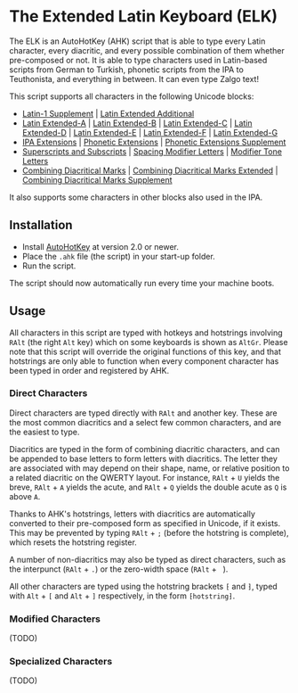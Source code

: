 # The Extended Latin Keyboard (ELK)

The ELK is an AutoHotKey (AHK) script that is able to type every Latin character, every diacritic, and every possible combination of them whether pre-composed or not. It is able to type characters used in Latin-based scripts from German to Turkish, phonetic scripts from the IPA to Teuthonista, and everything in between. It can even type Zalgo text!

This script supports all characters in the following Unicode blocks:
* [Latin-1 Supplement](https://en.wikipedia.org/wiki/Latin-1_Supplement) | [Latin Extended Additional](https://en.wikipedia.org/wiki/Latin_Extended_Additional)
* [Latin Extended-A](https://en.wikipedia.org/wiki/Latin_Extended-A) | [Latin Extended-B](https://en.wikipedia.org/wiki/Latin_Extended-B) | [Latin Extended-C](https://en.wikipedia.org/wiki/Latin_Extended-C) | [Latin Extended-D](https://en.wikipedia.org/wiki/Latin_Extended-D) | [Latin Extended-E](https://en.wikipedia.org/wiki/Latin_Extended-E) | [Latin Extended-F](https://en.wikipedia.org/wiki/Latin_Extended-F) | [Latin Extended-G](https://en.wikipedia.org/wiki/Latin_Extended-G)
* [IPA Extensions](https://en.wikipedia.org/wiki/IPA_Extensions) | [Phonetic Extensions](https://en.wikipedia.org/wiki/Phonetic_Extensions) | [Phonetic Extensions Supplement](https://en.wikipedia.org/wiki/Phonetic_Extensions_Supplement)
* [Superscripts and Subscripts](https://en.wikipedia.org/wiki/Superscripts_and_Subscripts) | [Spacing Modifier Letters](https://en.wikipedia.org/wiki/Spacing_Modifier_Letters) | [Modifier Tone Letters](https://en.wikipedia.org/wiki/Modifier_Tone_Letters)
* [Combining Diacritical Marks](https://en.wikipedia.org/wiki/Combining_Diacritical_Marks) | [Combining Diacritical Marks Extended](https://en.wikipedia.org/wiki/Combining_Diacritical_Marks_Extended) | [Combining Diacritical Marks Supplement](https://en.wikipedia.org/wiki/Combining_Diacritical_Marks_Supplement)

It also supports some characters in other blocks also used in the IPA.

## Installation
* Install [AutoHotKey](https://www.autohotkey.com/) at version 2.0 or newer.
* Place the `.ahk` file (the script) in your start-up folder.
* Run the script.

The script should now automatically run every time your machine boots.

## Usage
All characters in this script are typed with hotkeys and hotstrings involving `RAlt` (the right `Alt` key) which on some keyboards is shown as `AltGr`. Please note that this script will override the original functions of this key, and that hotstrings are only able to function when every component character has been typed in order and registered by AHK.

### Direct Characters
Direct characters are typed directly with `RAlt` and another key. These are the most common diacritics and a select few common characters, and are the easiest to type.

Diacritics are typed in the form of combining diacritic characters, and can be appended to base letters to form letters with diacritics. The letter they are associated with may depend on their shape, name, or relative position to a related diacritic on the QWERTY layout. For instance, `RAlt` + `U` yields the breve, `RAlt` + `A` yields the acute, and `RAlt` + `Q` yields the double acute as `Q` is above `A`.

Thanks to AHK's hotstrings, letters with diacritics are automatically converted to their pre-composed form as specified in Unicode, if it exists. This may be prevented by typing `RAlt` + `;` (before the hotstring is complete), which resets the hotstring register.

A number of non-diacritics may also be typed as direct characters, such as the interpunct (`RAlt` + `.`) or the zero-width space (`RAlt` + ` `).

All other characters are typed using the hotstring brackets `⁅` and `⁆`, typed with `Alt` + `[` and `Alt` + `]` respectively, in the form `⁅hotstring⁆`.

### Modified Characters
(TODO)

### Specialized Characters
(TODO)
